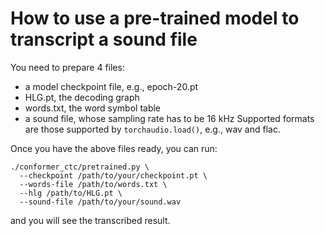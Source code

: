
# How to use a pre-trained model to transcript a sound file

You need to prepare 4 files:

  - a model checkpoint file, e.g., epoch-20.pt
  - HLG.pt, the decoding graph
  - words.txt, the word symbol table
  - a sound file, whose sampling rate has to be 16 kHz
    Supported formats are those supported by `torchaudio.load()`,
    e.g., wav and flac.


Once you have the above files ready, you can run:

```
./conformer_ctc/pretrained.py \
  --checkpoint /path/to/your/checkpoint.pt \
  --words-file /path/to/words.txt \
  --hlg /path/to/HLG.pt \
  --sound-file /path/to/your/sound.wav
```

and you will see the transcribed result.
